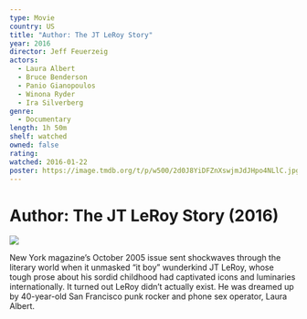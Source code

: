 ```yaml
---
type: Movie
country: US
title: "Author: The JT LeRoy Story"
year: 2016
director: Jeff Feuerzeig
actors:
  - Laura Albert
  - Bruce Benderson
  - Panio Gianopoulos
  - Winona Ryder
  - Ira Silverberg
genre:
  - Documentary
length: 1h 50m
shelf: watched
owned: false
rating:
watched: 2016-01-22
poster: https://image.tmdb.org/t/p/w500/2d0J8YiDFZnXswjmJdJHpo4NLlC.jpg
---
```


# Author: The JT LeRoy Story (2016)

![](https://image.tmdb.org/t/p/w500/2d0J8YiDFZnXswjmJdJHpo4NLlC.jpg)

New York magazine’s October 2005 issue sent shockwaves through the literary world when it unmasked “it boy” wunderkind JT LeRoy, whose tough prose about his sordid childhood had captivated icons and luminaries internationally. It turned out LeRoy didn’t actually exist. He was dreamed up by 40-year-old San Francisco punk rocker and phone sex operator, Laura Albert.